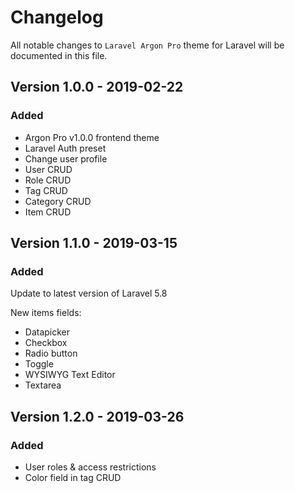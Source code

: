 # Changelog

All notable changes to `Laravel Argon Pro` theme for Laravel will be documented in this file.

## Version 1.0.0 - 2019-02-22

### Added
- Argon Pro v1.0.0 frontend theme
- Laravel Auth preset
- Change user profile
- User CRUD
- Role CRUD
- Tag CRUD
- Category CRUD
- Item CRUD

## Version 1.1.0 - 2019-03-15

### Added
Update to latest version of Laravel 5.8

New items fields:
- Datapicker
- Checkbox
- Radio button
- Toggle
- WYSIWYG Text Editor
- Textarea

## Version 1.2.0 - 2019-03-26

### Added
- User roles & access restrictions
- Color field in tag CRUD
